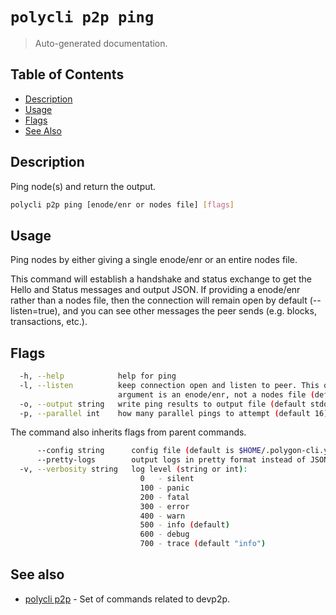 # `polycli p2p ping`

> Auto-generated documentation.

## Table of Contents

- [Description](#description)
- [Usage](#usage)
- [Flags](#flags)
- [See Also](#see-also)

## Description

Ping node(s) and return the output.

```bash
polycli p2p ping [enode/enr or nodes file] [flags]
```

## Usage

Ping nodes by either giving a single enode/enr or an entire nodes file.

This command will establish a handshake and status exchange to get the Hello and
Status messages and output JSON. If providing a enode/enr rather than a nodes
file, then the connection will remain open by default (--listen=true), and you
can see other messages the peer sends (e.g. blocks, transactions, etc.).
## Flags

```bash
  -h, --help            help for ping
  -l, --listen          keep connection open and listen to peer. This only works if first
                        argument is an enode/enr, not a nodes file (default true)
  -o, --output string   write ping results to output file (default stdout)
  -p, --parallel int    how many parallel pings to attempt (default 16)
```

The command also inherits flags from parent commands.

```bash
      --config string      config file (default is $HOME/.polygon-cli.yaml)
      --pretty-logs        output logs in pretty format instead of JSON (default true)
  -v, --verbosity string   log level (string or int):
                             0   - silent
                             100 - panic
                             200 - fatal
                             300 - error
                             400 - warn
                             500 - info (default)
                             600 - debug
                             700 - trace (default "info")
```

## See also

- [polycli p2p](polycli_p2p.md) - Set of commands related to devp2p.
